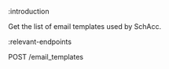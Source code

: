 :introduction

Get the list of email templates used by SchAcc.

:relevant-endpoints

POST /email_templates
